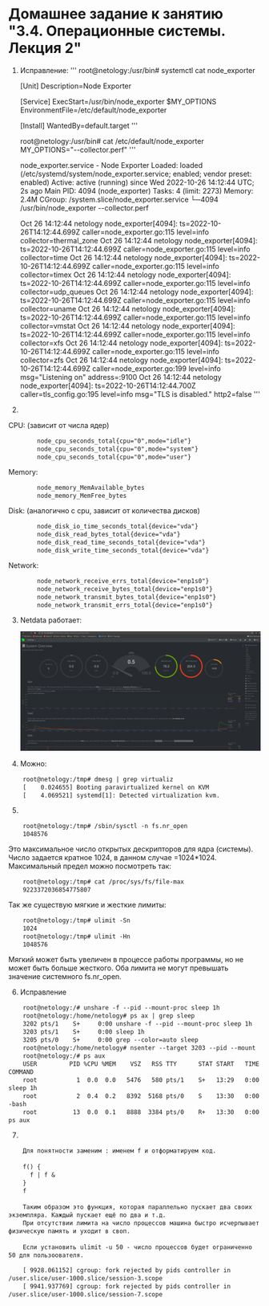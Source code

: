 # Домашнее задание к занятию "3.4. Операционные системы. Лекция 2"

1. Исправление:
'''
	root@netology:/usr/bin# systemctl cat node_exporter
	
	[Unit]
	Description=Node Exporter

	[Service]
	ExecStart=/usr/bin/node_exporter $MY_OPTIONS
	EnvironmentFile=/etc/default/node_exporter

	[Install]
	WantedBy=default.target
'''	
	
	root@netology:/usr/bin# cat /etc/default/node_exporter 
	MY_OPTIONS="--collector.perf"
'''	
	
	node_exporter.service - Node Exporter
	     Loaded: loaded (/etc/systemd/system/node_exporter.service; enabled; vendor preset: enabled)
	     Active: active (running) since Wed 2022-10-26 14:12:44 UTC; 2s ago
	   Main PID: 4094 (node_exporter)
	      Tasks: 4 (limit: 2273)
	     Memory: 2.4M
	     CGroup: /system.slice/node_exporter.service
		     └─4094 /usr/bin/node_exporter --collector.perf

	Oct 26 14:12:44 netology node_exporter[4094]: ts=2022-10-26T14:12:44.699Z caller=node_exporter.go:115 level=info collector=thermal_zone
	Oct 26 14:12:44 netology node_exporter[4094]: ts=2022-10-26T14:12:44.699Z caller=node_exporter.go:115 level=info collector=time
	Oct 26 14:12:44 netology node_exporter[4094]: ts=2022-10-26T14:12:44.699Z caller=node_exporter.go:115 level=info collector=timex
	Oct 26 14:12:44 netology node_exporter[4094]: ts=2022-10-26T14:12:44.699Z caller=node_exporter.go:115 level=info collector=udp_queues
	Oct 26 14:12:44 netology node_exporter[4094]: ts=2022-10-26T14:12:44.699Z caller=node_exporter.go:115 level=info collector=uname
	Oct 26 14:12:44 netology node_exporter[4094]: ts=2022-10-26T14:12:44.699Z caller=node_exporter.go:115 level=info collector=vmstat
	Oct 26 14:12:44 netology node_exporter[4094]: ts=2022-10-26T14:12:44.699Z caller=node_exporter.go:115 level=info collector=xfs
	Oct 26 14:12:44 netology node_exporter[4094]: ts=2022-10-26T14:12:44.699Z caller=node_exporter.go:115 level=info collector=zfs
	Oct 26 14:12:44 netology node_exporter[4094]: ts=2022-10-26T14:12:44.699Z caller=node_exporter.go:199 level=info msg="Listening on" address=:9100
	Oct 26 14:12:44 netology node_exporter[4094]: ts=2022-10-26T14:12:44.700Z caller=tls_config.go:195 level=info msg="TLS is disabled." http2=false
'''

2. 
	
СPU: (зависит от числа ядер)
```
        node_cpu_seconds_total{cpu="0",mode="idle"}
        node_cpu_seconds_total{cpu="0",mode="system"}
        node_cpu_seconds_total{cpu="0",mode="user"}
```
Memory:
```
        node_memory_MemAvailable_bytes 
        node_memory_MemFree_bytes
```
Disk: (аналогично с cpu, зависит от количества дисков)
```
        node_disk_io_time_seconds_total{device="vda"} 
        node_disk_read_bytes_total{device="vda"} 
        node_disk_read_time_seconds_total{device="vda"} 
        node_disk_write_time_seconds_total{device="vda"}    
```
Network:
```
        node_network_receive_errs_total{device="enp1s0"} 
        node_network_receive_bytes_total{device="enp1s0"} 
        node_network_transmit_bytes_total{device="enp1s0"}
        node_network_transmit_errs_total{device="enp1s0"}
```
3. Netdata работает:
	
	![](https://github.com/gemeral68/devops_netology/blob/main/os_homework/Screenshot%20from%202022-10-24%2012-58-42.png)

4. Можно:
```
	root@netology:/tmp# dmesg | grep virtualiz
	[    0.024655] Booting paravirtualized kernel on KVM
	[    4.069521] systemd[1]: Detected virtualization kvm.
```
5.
```
    root@netology:/tmp# /sbin/sysctl -n fs.nr_open
    1048576
```
Это максимальное число открытых дескрипторов для ядра (системы). 
Число задается кратное 1024, в данном случае =1024*1024. 
Максимальный предел можно посмотреть так:
```
    root@netology:/tmp# cat /proc/sys/fs/file-max 
    9223372036854775807
```
Так же существую мягкие и жесткие лимиты:
```
    root@netology:/tmp# ulimit -Sn
    1024
    root@netology:/tmp# ulimit -Hn
    1048576
```
Мягкий может быть увеличен в процессе работы программы, но не может быть больше жесткого.
Оба лимита не могут превышать значение системного fs.nr_open.
	
6.  Исправление
```
    root@netology:/# unshare -f --pid --mount-proc sleep 1h
    root@netology:/home/netology# ps ax | grep sleep
   	3202 pts/1    S+     0:00 unshare -f --pid --mount-proc sleep 1h
   	3203 pts/1    S+     0:00 sleep 1h
   	3205 pts/0    S+     0:00 grep --color=auto sleep
    root@netology:/home/netology# nsenter --target 3203 --pid --mount
    root@netology:/# ps aux
	USER         PID %CPU %MEM    VSZ   RSS TTY      STAT START   TIME COMMAND
	root           1  0.0  0.0   5476   580 pts/1    S+   13:29   0:00 sleep 1h
	root           2  0.4  0.2   8392  5168 pts/0    S    13:30   0:00 -bash
	root          13  0.0  0.1   8888  3384 pts/0    R+   13:30   0:00 ps aux

```

7.  
```
    Для понятности заменим : именем f и отформатируем код.

    f() {
      f | f &
    }
    f

    Таким образом это функция, которая параллельно пускает два своих экземпляра. Каждый пускает ещё по два и т.д. 
    При отсутствии лимита на число процессов машина быстро исчерпывает физическую память и уходит в своп.

    Если установить ulimit -u 50 - число процессов будет ограниченно 50 для пользоователя.
```

```
    [ 9928.061152] cgroup: fork rejected by pids controller in /user.slice/user-1000.slice/session-3.scope
    [ 9941.937769] cgroup: fork rejected by pids controller in /user.slice/user-1000.slice/session-7.scope
```
